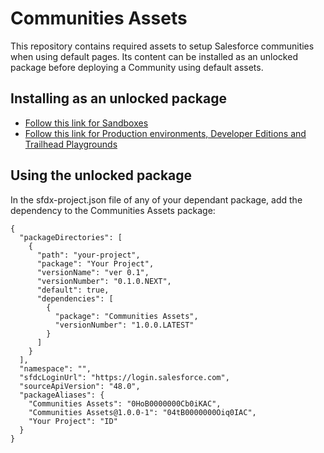 # Communities Assets

This repository contains required assets to setup Salesforce communities when using default pages. Its content can be installed as an unlocked package before deploying a Community using default assets.

## Installing as an unlocked package

-   [Follow this link for Sandboxes](https://test.salesforce.com/packaging/installPackage.apexp?p0=04tB0000000Oiq0IAC "https://test.salesforce.com/packaging/installPackage.apexp?p0=04tB0000000Oiq0IAC")
-   [Follow this link for Production environments, Developer Editions and Trailhead Playgrounds](https://login.salesforce.com/packaging/installPackage.apexp?p0=04tB0000000Oiq0IAC "https://login.salesforce.com/packaging/installPackage.apexp?p0=04tB0000000Oiq0IAC")

## Using the unlocked package

In the sfdx-project.json file of any of your dependant package, add the dependency to the Communities Assets package:

```
{
  "packageDirectories": [
    {
      "path": "your-project",
      "package": "Your Project",
      "versionName": "ver 0.1",
      "versionNumber": "0.1.0.NEXT",
      "default": true,
      "dependencies": [
        {
          "package": "Communities Assets",
          "versionNumber": "1.0.0.LATEST"
        }
      ]
    }
  ],
  "namespace": "",
  "sfdcLoginUrl": "https://login.salesforce.com",
  "sourceApiVersion": "48.0",
  "packageAliases": {
    "Communities Assets": "0HoB0000000Cb0iKAC",
    "Communities Assets@1.0.0-1": "04tB0000000Oiq0IAC",
    "Your Project": "ID"
  }
}
```